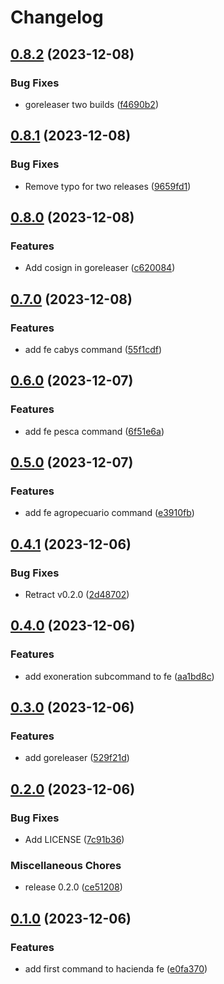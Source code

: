 # Changelog

## [0.8.2](https://github.com/kevinah95/hacienda/compare/v0.8.1...v0.8.2) (2023-12-08)


### Bug Fixes

* goreleaser two builds ([f4690b2](https://github.com/kevinah95/hacienda/commit/f4690b2a39ffe79f6ee83379b41d6e44542cf06d))

## [0.8.1](https://github.com/kevinah95/hacienda/compare/v0.8.0...v0.8.1) (2023-12-08)


### Bug Fixes

* Remove typo for two releases ([9659fd1](https://github.com/kevinah95/hacienda/commit/9659fd1b5e83f5b83db92e722ed329b2c6fe477b))

## [0.8.0](https://github.com/kevinah95/hacienda/compare/v0.7.0...v0.8.0) (2023-12-08)


### Features

* Add cosign in goreleaser ([c620084](https://github.com/kevinah95/hacienda/commit/c620084bbdc3a7d54e024b396a8a8100ac508a81))

## [0.7.0](https://github.com/kevinah95/hacienda/compare/v0.6.0...v0.7.0) (2023-12-08)


### Features

* add fe cabys command ([55f1cdf](https://github.com/kevinah95/hacienda/commit/55f1cdff944690e1d362d7201e1d6b072cd11543))

## [0.6.0](https://github.com/kevinah95/hacienda/compare/v0.5.0...v0.6.0) (2023-12-07)


### Features

* add fe pesca command ([6f51e6a](https://github.com/kevinah95/hacienda/commit/6f51e6a646b3bfe20bfef362815643b8e5346aa7))

## [0.5.0](https://github.com/kevinah95/hacienda/compare/v0.4.1...v0.5.0) (2023-12-07)


### Features

* add fe agropecuario command ([e3910fb](https://github.com/kevinah95/hacienda/commit/e3910fb41fa5c665d71263865cdde518ed50abc8))

## [0.4.1](https://github.com/kevinah95/hacienda/compare/v0.4.0...v0.4.1) (2023-12-06)


### Bug Fixes

* Retract v0.2.0 ([2d48702](https://github.com/kevinah95/hacienda/commit/2d48702bec3ce70942804ee93c2619c852bba724))

## [0.4.0](https://github.com/kevinah95/hacienda/compare/v0.3.0...v0.4.0) (2023-12-06)


### Features

* add exoneration subcommand to fe ([aa1bd8c](https://github.com/kevinah95/hacienda/commit/aa1bd8c1b75e237cac0e3912723f1421deb55fe6))

## [0.3.0](https://github.com/kevinah95/hacienda/compare/v0.2.0...v0.3.0) (2023-12-06)


### Features

* add goreleaser ([529f21d](https://github.com/kevinah95/hacienda/commit/529f21d29b256a4130bd9115cc686a304e5471b5))

## [0.2.0](https://github.com/kevinah95/hacienda/compare/v0.1.0...v0.2.0) (2023-12-06)


### Bug Fixes

* Add LICENSE ([7c91b36](https://github.com/kevinah95/hacienda/commit/7c91b36a24e12fe29971b36dbc7be752ca35f599))


### Miscellaneous Chores

* release 0.2.0 ([ce51208](https://github.com/kevinah95/hacienda/commit/ce51208e7817746e1962a7afe6be53bbfd77972a))

## [0.1.0](https://github.com/kevinah95/hacienda/compare/v0.0.1...v0.1.0) (2023-12-06)


### Features

* add first command to hacienda fe ([e0fa370](https://github.com/kevinah95/hacienda/commit/e0fa370dda0398adbb628234fb2a4f20819c0b17))

